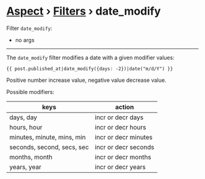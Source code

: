[Aspect](./../../readme.md) › [Filters](./../filters.md) › date_modify
==================

<!-- {% raw %} -->

Filter `date_modify`:
* no args

---

The `date_modify` filter modifies a date with a given modifier values:

```twig
{{ post.published_at|date_modify({days: -2})|date("m/d/Y") }}
```

Positive number increase value, negative value decrease value.

Possible modifiers:

| keys | action |
|------|--------|
| days, day | incr or decr days |
| hours, hour  | incr or decr hours  |
| minutes, minute, mins, min | incr or decr minutes  |
| seconds, second, secs, sec | incr or decr seconds |
| months, month  | incr or decr months  |
| years, year  | incr or decr years  |

<!-- {% endraw %} -->